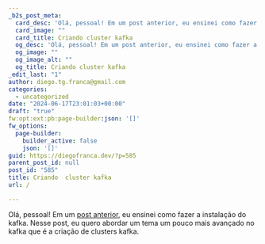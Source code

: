 ```yaml
---
_b2s_post_meta:
  card_desc: 'Olá, pessoal! Em um post anterior, eu ensinei como fazer a instalação do kafka. Nesse post, eu quero abordar um tema um pouco mais avançado no kafka que é '
  card_image: ""
  card_title: Criando cluster kafka
  og_desc: 'Olá, pessoal! Em um post anterior, eu ensinei como fazer a instalação do kafka. Nesse post, eu quero abordar um tema um pouco mais avançado no kafka que é '
  og_image: ""
  og_image_alt: ""
  og_title: Criando cluster kafka
_edit_last: "1"
author: diego.tg.franca@gmail.com
categories:
  - uncategorized
date: "2024-06-17T23:01:03+00:00"
draft: "true"
fw:opt:ext:pb:page-builder:json: '[]'
fw_options:
  page-builder:
    builder_active: false
    json: '[]'
guid: https://diegofranca.dev/?p=585
parent_post_id: null
post_id: "585"
title: Criando  cluster kafka
url: /

---
```

Olá, pessoal! Em um [post anterior](/2024/05/25/instalando-o-apache-kafka/), eu ensinei como fazer a instalação do kafka. Nesse post, eu quero abordar um tema um pouco mais avançado no kafka que é a criação de clusters kafka.
